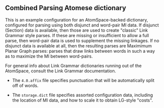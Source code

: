 Combined Parsing Atomese dictionary
-----------------------------------
This is an example configuration for an AtomSpace-backed dictionary,
configured for parsing using both disjunct and word-pair MI data.
If disjunct (Section) data is available, then those are used to create
"classic" Link Grammar style parses. If these are missing or
insufficient to allow a full parse, then word-pair data is used to
supplement the missing linkages. If no disjunct data is available at
all, then the resulting parses are Maximimum Planar Graph parses:
parses that draw links between words in such a way as to maximize the
MI between word-pairs.

For general info about Link Grammar dictionaries running out of the
AtomSpace, consult the Link Grammar documentation.

* The `4.0.affix` file specifies punctuation that will be automatically
  split off of words.

* The `storage.dict` file specifies assorted configuration data,
  including the location of MI data, and how to scale it to obtain
  LG-style "costs".

